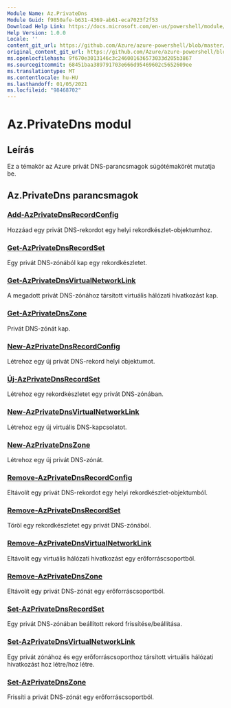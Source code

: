 ```yaml
---
Module Name: Az.PrivateDns
Module Guid: f9850afe-b631-4369-ab61-eca7023f2f53
Download Help Link: https://docs.microsoft.com/en-us/powershell/module/az.privatedns
Help Version: 1.0.0
Locale: ''
content_git_url: https://github.com/Azure/azure-powershell/blob/master/src/PrivateDns/PrivateDns/help/Az.PrivateDNS.md
original_content_git_url: https://github.com/Azure/azure-powershell/blob/master/src/PrivateDns/PrivateDns/help/Az.PrivateDNS.md
ms.openlocfilehash: 9f670e3013146c3c246001636573033d205b3867
ms.sourcegitcommit: 68451baa389791703e666d95469602c5652609ee
ms.translationtype: MT
ms.contentlocale: hu-HU
ms.lasthandoff: 01/05/2021
ms.locfileid: "98468702"
---
```

# Az.PrivateDns modul
## Leírás
Ez a témakör az Azure privát DNS-parancsmagok súgótémakörét mutatja be.

## Az.PrivateDns parancsmagok
### [Add-AzPrivateDnsRecordConfig](Add-AzPrivateDnsRecordConfig.md)
Hozzáad egy privát DNS-rekordot egy helyi rekordkészlet-objektumhoz.

### [Get-AzPrivateDnsRecordSet](Get-AzPrivateDnsRecordSet.md)
Egy privát DNS-zónából kap egy rekordkészletet.

### [Get-AzPrivateDnsVirtualNetworkLink](Get-AzPrivateDnsVirtualNetworkLink.md)
A megadott privát DNS-zónához társított virtuális hálózati hivatkozást kap.

### [Get-AzPrivateDnsZone](Get-AzPrivateDnsZone.md)
Privát DNS-zónát kap.

### [New-AzPrivateDnsRecordConfig](New-AzPrivateDnsRecordConfig.md)
Létrehoz egy új privát DNS-rekord helyi objektumot.

### [Új-AzPrivateDnsRecordSet](New-AzPrivateDnsRecordSet.md)
Létrehoz egy rekordkészletet egy privát DNS-zónában.

### [New-AzPrivateDnsVirtualNetworkLink](New-AzPrivateDnsVirtualNetworkLink.md)
Létrehoz egy új virtuális DNS-kapcsolatot.

### [New-AzPrivateDnsZone](New-AzPrivateDnsZone.md)
Létrehoz egy új privát DNS-zónát.

### [Remove-AzPrivateDnsRecordConfig](Remove-AzPrivateDnsRecordConfig.md)
Eltávolít egy privát DNS-rekordot egy helyi rekordkészlet-objektumból.

### [Remove-AzPrivateDnsRecordSet](Remove-AzPrivateDnsRecordSet.md)
Töröl egy rekordkészletet egy privát DNS-zónából.

### [Remove-AzPrivateDnsVirtualNetworkLink](Remove-AzPrivateDnsVirtualNetworkLink.md)
Eltávolít egy virtuális hálózati hivatkozást egy erőforráscsoportból.

### [Remove-AzPrivateDnsZone](Remove-AzPrivateDnsZone.md)
Eltávolít egy privát DNS-zónát egy erőforráscsoportból.

### [Set-AzPrivateDnsRecordSet](Set-AzPrivateDnsRecordSet.md)
Egy privát DNS-zónában beállított rekord frissítése/beállítása.

### [Set-AzPrivateDnsVirtualNetworkLink](Set-AzPrivateDnsVirtualNetworkLink.md)
Egy privát zónához és egy erőforráscsoporthoz társított virtuális hálózati hivatkozást hoz létre/hoz létre.

### [Set-AzPrivateDnsZone](Set-AzPrivateDnsZone.md)
Frissíti a privát DNS-zónát egy erőforráscsoportból.


